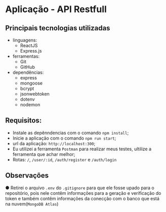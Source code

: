 # Aplicação - API Restfull

## Principais tecnologias utilizadas

- linguagens:
  - ReactJS
  - Express.js
- ferramentas:
  - Git
  - GitHub
- dependências:
  - express
  - mongoose
  - bcrypt
  - jsonwebtoken
  - dotenv
  - nodemon


## Requisitos:

- Instale as depênndencias com o comando `npm install`;
- Inicie a aplicação com o comando `npm run start`;
- url da aplicação: `http://localhost:300`;
- Eu utilizei a ferramenta `Postman` para realizar meus testes, ultilize a ferramenta que achar melhor;
- Rotas: `/`, `/user/:id`, `/auth/register` e `/auth/login`

## Observações

● Retirei o arquivo `.env` do `.gitignore` para que ele fosse upado para o repositório, pois nele contêm informações para a geração e verificação do token e também contêm informações da conecção com o banco que está na nuvem(`MongoDB Atlas`)